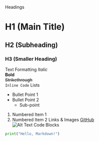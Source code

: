 Headings
# H1 (Main Title)
## H2 (Subheading)
### H3 (Smaller Heading)
Text Formatting
*Italic*  
**Bold**  
~~Strikethrough~~  
`Inline Code`
Lists
- Bullet Point 1
- Bullet Point 2
  - Sub-point
1. Numbered Item 1
2. Numbered Item 2
Links & Images
[GitHub](https://github.com)  
![Alt Text](image.png)
Code Blocks
```python
print("Hello, Markdown!")
```
